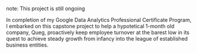note: This project is still ongoing

In completion of my Google Data Analytics Professional Certificate Program, I embarked on this capstone project to help a hypotetical 1-month old company, Queg, proactively keep employee turnover at the barest low in its quest to achieve steady growth from infancy into the league of established business entities. 

